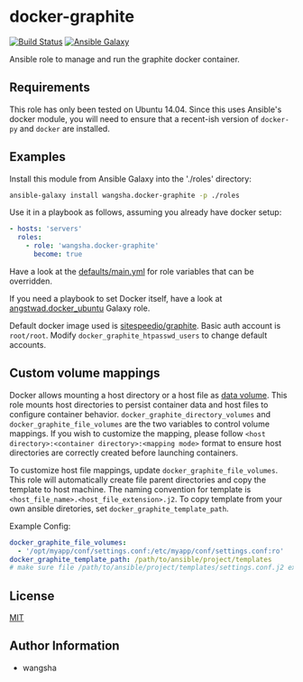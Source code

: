 docker-graphite
============

[![Build Status](https://travis-ci.org/wangsha/docker-graphite.svg?branch=master)](https://travis-ci.org/wangsha/docker-graphite)
[![Ansible Galaxy](https://img.shields.io/badge/AnsibleGalaxy-wangsha.docker--graphite-blue.svg)](https://galaxy.ansible.com/wangsha/docker-graphite/)

Ansible role to manage and run the graphite docker container.

Requirements
------------

This role has only been tested on Ubuntu 14.04. Since this uses Ansible's
docker module, you will need to ensure that a recent-ish version of `docker-py`
and `docker` are installed.

Examples
--------

Install this module from Ansible Galaxy into the './roles' directory:
```bash
ansible-galaxy install wangsha.docker-graphite -p ./roles
```

Use it in a playbook as follows, assuming you already have docker setup:
```yaml
- hosts: 'servers'
  roles:
    - role: 'wangsha.docker-graphite'
      become: true
```

Have a look at the [defaults/main.yml](defaults/main.yml) for role variables
that can be overridden.

If you need a playbook to set Docker itself, have a look at [angstwad.docker_ubuntu](https://github.com/angstwad/docker.ubuntu) Galaxy role.

Default docker image used is [sitespeedio/graphite](https://hub.docker.com/r/sitespeedio/graphite/). 
Basic auth account is `root/root`. Modify `docker_graphite_htpasswd_users` to change default accounts.


Custom volume mappings
----------------------
Docker allows mounting a host directory or a host file as [data volume](https://docs.docker.com/engine/userguide/containers/dockervolumes/).
This role mounts host directories to persist container data and host files to configure container behavior.
`docker_graphite_directory_volumes` and `docker_graphite_file_volumes` are the two variables to control volume mappings.
If you wish to customize the mapping, please follow `<host directory>:<container directory>:<mapping mode>` format
 to ensure host directories are correctly created before launching containers.
 
To customize host file mappings, update `docker_graphite_file_volumes`. 
This role will automatically create file parent directories and copy the template 
to host machine. The naming convention for template is `<host_file_name>.<host_file_extension>.j2`.
To copy template from your own ansible diretories, set `docker_graphite_template_path`.

Example Config:
```yaml
docker_graphite_file_volumes:
  - '/opt/myapp/conf/settings.conf:/etc/myapp/conf/settings.conf:ro'
docker_graphite_template_path: /path/to/ansible/project/templates
# make sure file /path/to/ansible/project/templates/settings.conf.j2 exists. 
```


License
-------

[MIT](LICENSE.txt)

Author Information
------------------

- wangsha
